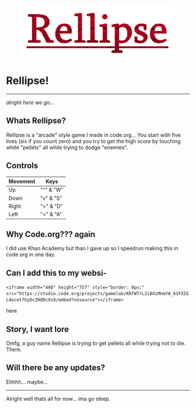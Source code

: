 <p align="center"><img alt="Rellipse logo" src="logo.png"></p>

# Rellipse!

---

*alright here we go...*

## Whats Rellipse?

Rellipse is a "arcade" style game I made in code.org... You start with five lives (six if you count zero) and you try to get the high score by touching white "pellets" all while trying to dodge "enemies".

## Controls

| Movement | Keys |  
| ----------- | ----------- |  
| Up| "^" & "W"|  
| Down | "v" & "S"|
| Right | ">" & "D"|
| Left | "<" & "A"|

## Why Code.org??? again

I did use Khan Academy but than I gave up so I speedrun making this in code.org in one day.

## Can I add this to my websi-

`<iframe width="440" height="757" style="border: 0px;" src="https://studio.code.org/projects/gamelab/KRfWTrL2iBXiMnmYA_61FXIEL4ocetfGyDcZHdDcXs9/embed?nosource"></iframe>`

here

## Story, I want lore

Omfg, a guy name Rellipse is trying to get pellets all while trying not to die. There.

## Will there be any updates?

Ehhhh... maybe...

---

Alright well thats all for now... ima go sleep.

